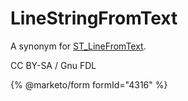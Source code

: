# LineStringFromText

A synonym for [ST\_LineFromText](st_linefromtext.md).

CC BY-SA / Gnu FDL

{% @marketo/form formId="4316" %}
